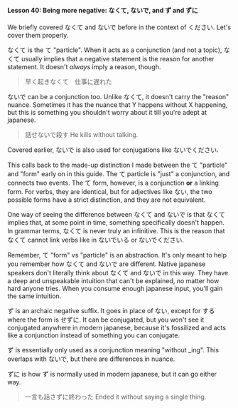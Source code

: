 #### Lesson 40: Being more negative: なくて, ないで, and ず and ずに

We briefly covered なくて and ないで before in the context of ください. Let's cover them properly.

なくて is the て "particle". When it acts as a conjunction (and not a topic), なくて usually implies that a negative statement is the reason for another statement. It doesn't _always_ imply a reason, though.

> 早く起きなくて　仕事に遅れた

ないで can be a conjunction too. Unlike なくて, it doesn't carry the "reason" nuance. Sometimes it has the nuance that Y happens without X happening, but this is something you shouldn't worry about it till you're adept at japanese.

> 話せないで殺す He kills without talking.

Covered earlier, ないで is also used for conjugations like ないでください.

This calls back to the made-up distinction I made between the て "particle" and "form" early on in this guide. The て particle is "just" a conjunction, and connects two events. The て form, however, is a conjunction **or** a linking form. For verbs, they are identical, but for adjectives like ない, the two possible forms have a strict distinction, and they are not equivalent.

One way of seeing the difference between なくて and ないで is that なくて implies that, at some point in time, something specifically doesn't happen. In grammar terms, なくて is never truly an infinitive. This is the reason that なくて cannot link verbs like in ないでいる or ないでください.

Remember, て "form" vs "particle" is an abstraction. It's only meant to help you remember how なくて and ないで are different. Native japanese speakers don't literally think about なくて and ないで in this way. They have a deep and unspeakable intuition that can't be explained, no matter how hard anyone tries. When you consume enough japanese input, you'll gain the same intuition.

ず is an archaic negative suffix. It goes in place of ない, except for する where the form is せずに. It can be conjugated, but you won't see it conjugated anywhere in modern japanese, because it's fossilized and acts like a conjunction instead of something you can conjugate.

ず is essentially only used as a conjunction meaning "without \_ing". This overlaps with ないで, but there are differences in nuance.

ずに is how ず is normally used in modern japanese, but it can go either way.

> 一言も話さずに終わった Ended it without saying a single thing.

